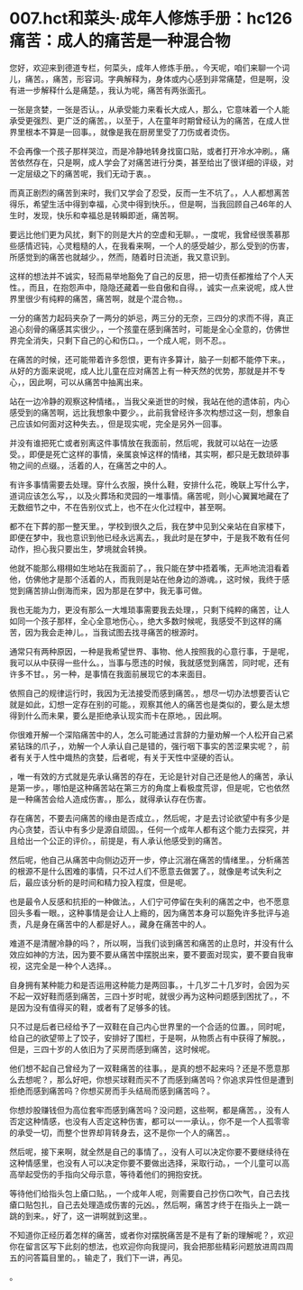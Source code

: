 # 007.hct和菜头·成年人修炼手册：hc126 痛苦：成人的痛苦是一种混合物

您好，欢迎来到德道专栏，何菜头，成年人修炼手册。，今天呢，咱们来聊一个词儿，痛苦。，痛苦，形容词。字典解释为，身体或内心感到非常痛楚，但是啊，没有进一步解释什么是痛楚。，我认为呢，痛苦有两张面孔。

一张是贪婪，一张是否认。，从承受能力来看长大成人，那么，它意味着一个人能承受更强烈、更广泛的痛苦。，以至于，人在童年时期曾经认为的痛苦，在成人世界里根本不算是一回事。，就像是我在厨房里受了刀伤或者烫伤。

不会再像一个孩子那样哭泣，而是冷静地转身找窗口贴，或者打开冷水冲刷。，痛苦依然存在，只是啊，成人学会了对痛苦进行分类，甚至给出了很详细的评级，对一定层级之下的痛苦呢，我们无动于衷。。

而真正剧烈的痛苦到来时，我们又学会了忍受，反而一生不坑了。，人人都想离苦得乐，希望生活中得到幸福，心灵中得到快乐。，但是啊，当我回顾自己46年的人生时，发现，快乐和幸福总是转瞬即逝，痛苦啊。

要远比他们更为风扰，剩下的则是大片的空虚和无聊。，一度呢，我曾经很羡慕那些感情迟钝，心灵粗糙的人，在我看来啊，一个人的感受越少，那么受到的伤害，所感觉到的痛苦也就越少。，然而，随着时日流逝，我又意识到。

这样的想法并不诚实，轻而易举地豁免了自己的反思，把一切责任都推给了个人天性。，而且，在抱怨声中，隐隐还藏着一些自傲和自得。，诚实一点来说呢，成人世界里很少有纯粹的痛苦，痛苦啊，就是个混合物。。

一分的痛苦力起码夹杂了一两分的妒忌，两三分的无奈，三四分的求而不得，真正追心刻骨的痛感其实很少。，一个孩童在感到痛苦时，可能是全心全意的，仿佛世界完全消失，只剩下自己的心和伤口。，一个成人呢，则不忍。。

在痛苦的时候，还可能带着许多怨恨，更有许多算计，脑子一刻都不能停下来。，从好的方面来说呢，成人比儿童在应对痛苦上有一种天然的优势，那就是并不专心，，因此啊，可以从痛苦中抽离出来。

站在一边冷静的观察这种情绪。，当我父亲逝世的时候，我站在他的遗体前，内心感受到的痛苦啊，远比我想象中要少。，此前我曾经许多次构想过这一刻，想象自己应该如何面对这种失去。，但是现实呢，完全是另外一回事。

并没有谁把死亡或者别离这件事情放在我面前，然后呢，我就可以站在一边感受。，即便是死亡这样的事情，亲属哀悼这样的情绪，其实啊，都只是无数琐碎事物之间的点缀。，活着的人，在痛苦之中的人。

有许多事情需要去处理。穿什么衣服，换什么鞋，安排什么花，晚联上写什么字，道词应该怎么写，，以及火葬场和灵园的一堆事情。痛苦呢，则小心翼翼地藏在了无数细节之中，不在告别仪式上，也不在火化过程中，甚至啊。

都不在下葬的那一整天里。，学校到很久之后，我在梦中见到父亲站在自家楼下，即便在梦中，我也意识到他已经永远离去。，我此时是在梦中，于是我不敢有任何动作，担心我只要出生，梦境就会转换。

他就不能那么栩栩如生地站在我面前了。，我只能在梦中捂着嘴，无声地流泪看着他，仿佛他才是那个活着的人，而我则是站在他身边的游魂。，这时候，我终于感觉到痛苦排山倒海而来，因为那是在梦中，我无事可做。

我也无能为力，更没有那么一大堆琐事需要我去处理，，只剩下纯粹的痛苦，让人如同一个孩子那样，全心全意地伤心。，绝大多数时候呢，我感受不到这样的痛苦，因为我会走神儿。，当我试图去找寻痛苦的根源时。

通常只有两种原因，一种是我希望世界、事物、他人按照我的心意行事，于是呢，我可以从中获得一些什么。，当事与愿违的时候，我就感觉到痛苦，同时呢，还有许多不甘。，另一种，是事情在我面前展现它的本来面目。

依照自己的规律运行时，我因为无法接受而感到痛苦。，想尽一切办法想要否认它就是如此，幻想一定存在别的可能。，观察其他人的痛苦也是类似的，要么是太想得到什么而未果，要么是拒绝承认现实而卡在原地。，因此啊。

你很难开解一个深陷痛苦中的人，怎么可能通过言辞的力量劝解一个人松开自己紧紧钻珠的爪子，，劝解一个人承认自己是错的，强行咽下事实的苦涩果实呢？，前者有关于人性中熾热的贪婪，后者呢，有关于天性中坚硬的否认。

，唯一有效的方式就是先承认痛苦的存在，无论是针对自己还是他人的痛苦，承认是第一步。，哪怕是这种痛苦站在第三方的角度上看极度荒谬，但是呢，它也依然是一种痛苦会给人造成伤害。，那么，就得承认存在伤害。

存在痛苦，不要去问痛苦的缘由是否成立。，然后呢，才是去讨论欲望中有多少是内心贪婪，否认中有多少是源自顽固。，任何一个成年人都有这个能力去探究，并且给出一个公正的评价。，前提是，有人承认他感受到的痛苦。

然后呢，他自己从痛苦中向侧边迈开一步，停止沉溺在痛苦的情绪里。，分析痛苦的根源不是什么困难的事情，只不过人们不愿意去做罢了。，就像是考试失利之后，最应该分析的是时间和精力投入程度，但是呢。

也是最令人反感和抗拒的一种做法。，人们宁可停留在失利的痛苦之中，也不愿意回头多看一眼。，这种事情是会让人上瘾的，因为痛苦本身可以豁免许多批评与追责，凡是身在痛苦中的人都是好人。，藏身在痛苦中的人。

难道不是清醒冷静的吗？，所以啊，当我们谈到痛苦和痛苦的止息时，并没有什么效应如神的方法，因为要不要从痛苦中摆脱出来，要不要面对现实，要不要自我审视，这完全是一种个人选择。。

自身拥有某种能力和是否运用这种能力是两回事。，十几岁二十几岁时，会因为买不起一双好鞋而感到痛苦，三四十岁时呢，就很少再为这种问题感到困扰了。，不是因为没有值得买的鞋，或者有了足够多的钱。

只不过是后者已经给予了一双鞋在自己内心世界里的一个合适的位置。，同时呢，给自己的欲望带上了饺子，安排好了围栏，于是啊，从物质占有中获得了解脱。，但是，三四十岁的人依旧为了买房而感到痛苦，这时候呢。

他们想不起自己曾经为了一双鞋痛苦的往事。，是真的想不起来吗？还是不愿意那么去想呢？，那么好吧，你想买球鞋而买不了而感到痛苦吗？你追求异性但是遭到拒绝而感到痛苦吗？你想买房而手头结局而感到痛苦吗？。

你想炒股赚钱但为高位套牢而感到痛苦吗？没问题，这些啊，都是痛苦。，没有人否定这种情感，也没有人否定这种伤害，都可以一一承认。，你不是一个人孤零零的承受一切，而整个世界却背转身去，这不是你一个人的痛苦。。

然后呢，接下来啊，就全然是自己的事情了。，没有人可以决定你要不要继续待在这种情感里，也没有人可以决定你要不要做出选择，采取行动。，一个儿童可以高高举起受伤的手指向父母示意，等待着他们的拥抱安抚。

等待他们给指头包上瘡口贴。，一个成年人呢，则需要自己抄伤口吹气，自己去找瘡口贴包扎，自己去处理造成伤害的元凶。，然后啊，痛苦才终于在指头上一跳一跳的到来。，好了，这一讲啊就到这里。。

不知道你正经历着怎样的痛苦，或者你对摆脱痛苦是不是有了新的理解呢？，欢迎你在留言区写下此刻的想法，也欢迎你向我提问，我会把那些精彩问题放进周四周五的问答篇目里的。，输走了，我们下一讲，再见。

。